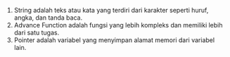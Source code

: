 1. String adalah teks atau kata yang terdiri dari karakter seperti huruf, angka, dan tanda baca.
2. Advance Function adalah fungsi yang lebih kompleks dan memiliki lebih dari satu tugas.
3. Pointer adalah variabel yang menyimpan alamat memori dari variabel lain.
